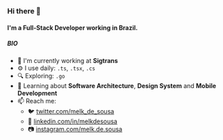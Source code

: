 ### Hi there 👋

#### I'm a Full-Stack Developer working in Brazil.

##### BIO

- 🏢 I'm currently working at **Sigtrans**
- ⚙️ I use daily: `.ts`, `.tsx`, `.cs`
- 🔍 Exploring: `.go`
- 🌱 Learning about **Software Architecture**, **Design System** and **Mobile Development**
- 📫 Reach me:
  - 🐦 [twitter.com/melk_de_sousa](https://twitter.com/melk_de_sousa)
  - 💼 [linkedin.com/in/melkdesousa](https://linkedin.com/in/melkdesousa)
  - 📷 [instagram.com/melk.de.sousa](https://instagram.com/melk.de.sousa)
<!-- 
#### Stats

[![Anurag's GitHub stats](https://github-readme-stats.vercel.app/api?username=melkdesousa&count_private=true&show_icons=true&theme=radical)](https://github.com/anuraghazra/github-readme-stats) -->
